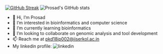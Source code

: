 [![GitHub Streak](https://streak-stats.demolab.com?user=DasProsad&theme=merko)](https://git.io/streak-stats) 
![Prosad's GitHub stats](https://github-readme-stats.vercel.app/api?username=DasProsad&show_icons=true&theme=merko)

- 👋 Hi, I’m Prosad
- 👀 I’m interested in bioinformatics and computer science
- 🌱 I’m currently learning bioinformatics
- 💞️ I’m looking to collaborate on genomic analysis and tool development
- 📫 Reach me at pkd18ip002@iiserkol.ac.in
- My linkedin profile: ![linkedin](https://img.shields.io/badge/Linkedin-0e76a8?style=for-the-badge&logo=Linkedin&logoColor=white)


